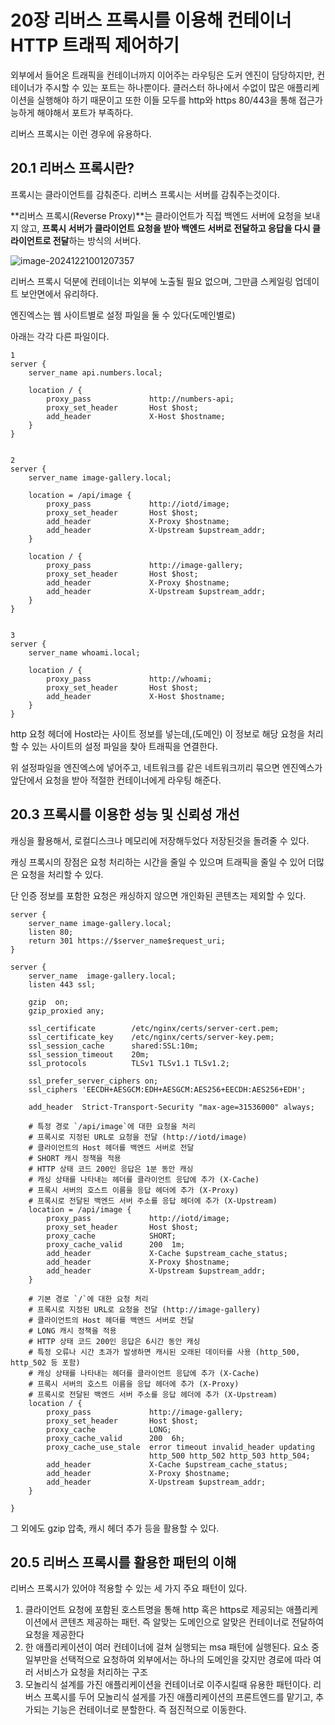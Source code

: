 # 20장 리버스 프록시를 이용해 컨테이너 HTTP 트래픽 제어하기

외부에서 들어온 트래픽을 컨테이너까지 이어주는 라우팅은 도커 엔진이 담당하지만, 컨테이너가 주시할 수 있는 포트는 하나뿐이다. 클러스터 하나에서 수없이 많은 애플리케이션을 실행해야 하기 때문이고 또한 이들 모두를 http와 https 80/443을 통해 접근가능하게 해야해서 포트가 부족하다.



리버스 프록시는 이런 경우에 유용하다. 

## 20.1 리버스 프록시란?

프록시는 클라이언트를 감춰준다. 리버스 프록시는 서버를 감춰주는것이다.

**리버스 프록시(Reverse Proxy)**는 클라이언트가 직접 백엔드 서버에 요청을 보내지 않고, **프록시 서버가 클라이언트 요청을 받아 백엔드 서버로 전달하고 응답을 다시 클라이언트로 전달**하는 방식의 서버다.

![image-20241221001207357](./images//image-20241221001207357.png)

리버스 프록시 덕분에 컨테이너는 외부에 노출될 필요 없으며, 그만큼 스케일링 업데이트 보안면에서 유리하다.

엔진엑스는 웹 사이트별로 설정 파일을 둘 수 있다(도메인별로)

아래는 각각 다른 파일이다. 

```
1
server {
    server_name api.numbers.local;

    location / {
        proxy_pass             http://numbers-api;
        proxy_set_header       Host $host;
        add_header             X-Host $hostname;         
    }
}


2
server {
    server_name image-gallery.local;

    location = /api/image {
        proxy_pass             http://iotd/image;
        proxy_set_header       Host $host;
        add_header             X-Proxy $hostname;         
        add_header             X-Upstream $upstream_addr;
    }

    location / {
        proxy_pass             http://image-gallery;
        proxy_set_header       Host $host;
        add_header             X-Proxy $hostname;         
        add_header             X-Upstream $upstream_addr;
    }        
}


3
server {
    server_name whoami.local;

    location / {
        proxy_pass             http://whoami;
        proxy_set_header       Host $host;
        add_header             X-Host $hostname;         
    }
}
```

http 요청 헤더에 Host라는 사이트 정보를 넣는데,(도메인) 이 정보로 해당 요청을 처리할 수 있는 사이트의 설정 파일을 찾아 트래픽을 연결한다. 

위 설정파일을 엔진엑스에 넣어주고, 네트워크를 같은 네트워크끼리 묶으면 엔진엑스가 앞단에서 요청을 받아 적절한 컨테이너에게 라우팅 해준다. 

## 20.3 프록시를 이용한 성능 및 신뢰성 개선

캐싱을 활용해서, 로컬디스크나 메모리에 저장해두었다 저장된것을 돌려줄 수 있다.

캐싱 프록시의 장점은 요청 처리하는 시간을 줄일 수 있으며 트래픽을 줄일 수 있어 더많은 요청을 처리할 수 있다.

단 인증 정보를 포함한 요청은 캐싱하지 않으면 개인화된 콘텐츠는 제외할 수 있다. 

```
server {
    server_name image-gallery.local;
    listen 80;
	return 301 https://$server_name$request_uri;
}

server {
	server_name  image-gallery.local;
	listen 443 ssl;
    
    gzip  on;    
    gzip_proxied any;

	ssl_certificate        /etc/nginx/certs/server-cert.pem;
	ssl_certificate_key    /etc/nginx/certs/server-key.pem;
	ssl_session_cache      shared:SSL:10m;
	ssl_session_timeout    20m;
	ssl_protocols          TLSv1 TLSv1.1 TLSv1.2;

	ssl_prefer_server_ciphers on;
	ssl_ciphers 'EECDH+AESGCM:EDH+AESGCM:AES256+EECDH:AES256+EDH';

	add_header  Strict-Transport-Security "max-age=31536000" always;

    # 특정 경로 `/api/image`에 대한 요청을 처리
    # 프록시로 지정된 URL로 요청을 전달 (http://iotd/image)
    # 클라이언트의 Host 헤더를 백엔드 서버로 전달
    # SHORT 캐시 정책을 적용
    # HTTP 상태 코드 200인 응답은 1분 동안 캐싱
    # 캐싱 상태를 나타내는 헤더를 클라이언트 응답에 추가 (X-Cache)
    # 프록시 서버의 호스트 이름을 응답 헤더에 추가 (X-Proxy)
    # 프록시로 전달된 백엔드 서버 주소를 응답 헤더에 추가 (X-Upstream)
    location = /api/image {
        proxy_pass             http://iotd/image;
        proxy_set_header       Host $host;
        proxy_cache            SHORT;
        proxy_cache_valid      200  1m;
        add_header             X-Cache $upstream_cache_status;
        add_header             X-Proxy $hostname;         
        add_header             X-Upstream $upstream_addr;
    }

    # 기본 경로 `/`에 대한 요청 처리
    # 프록시로 지정된 URL로 요청을 전달 (http://image-gallery)
    # 클라이언트의 Host 헤더를 백엔드 서버로 전달
    # LONG 캐시 정책을 적용
    # HTTP 상태 코드 200인 응답은 6시간 동안 캐싱
    # 특정 오류나 시간 초과가 발생하면 캐시된 오래된 데이터를 사용 (http_500, http_502 등 포함)
    # 캐싱 상태를 나타내는 헤더를 클라이언트 응답에 추가 (X-Cache)
    # 프록시 서버의 호스트 이름을 응답 헤더에 추가 (X-Proxy)
    # 프록시로 전달된 백엔드 서버 주소를 응답 헤더에 추가 (X-Upstream)
    location / {
        proxy_pass             http://image-gallery;
        proxy_set_header       Host $host;
        proxy_cache            LONG;
        proxy_cache_valid      200  6h;
        proxy_cache_use_stale  error timeout invalid_header updating
                               http_500 http_502 http_503 http_504;
        add_header             X-Cache $upstream_cache_status;
        add_header             X-Proxy $hostname;         
        add_header             X-Upstream $upstream_addr;
    }

}
```

그 외에도 gzip 압축, 캐시 헤더 추가 등을 활용할 수 있다. 

## 20.5 리버스 프록시를 활용한 패턴의 이해

리버스 프록시가 있어야 적용할 수 있는 세 가지 주요 패턴이 있다.

1. 클라이언트 요청에 포함된 호스트명을 통해 http 혹은 https로 제공되는 애플리케이션에서 콘텐츠 제공하는 패턴. 즉 알맞는 도메인으로 알맞은 컨테이너로 전달하여 요청을 제공한다 
2. 한 애플리케이션이 여러 컨테이너에 걸쳐 실행되는 msa 패턴에 실행된다. 요소 중 일부만을 선택적으로 요청하여 외부에서는 하나의 도메인을 갖지만 경로에 따라 여러 서비스가 요청을 처리하는 구조 
3. 모놀리식 설계를 가진 애플리케이션을 컨테이너로 이주시킬때 유용한 패턴이다. 리버스 프록시를 두어 모놀리식 설게를 가진 애플리케이션의 프론트엔드를 맡기고, 추가되는 기능은 컨테이너로 분할한다. 즉 점진적으로 이동한다. 